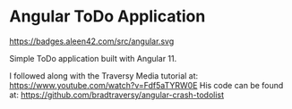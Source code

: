 # Angular ToDo Application
https://badges.aleen42.com/src/angular.svg

Simple ToDo application built with Angular 11.

I followed along with the Traversy Media tutorial at: https://www.youtube.com/watch?v=Fdf5aTYRW0E
His code can be found at: https://github.com/bradtraversy/angular-crash-todolist


